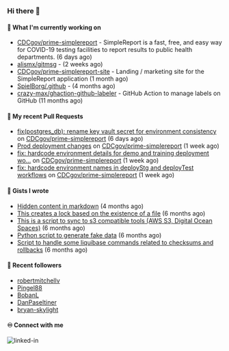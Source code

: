### Hi there 👋

#### 🚀 What I'm currently working on

- [CDCgov/prime-simplereport](https://github.com/CDCgov/prime-simplereport) - SimpleReport is a fast, free, and easy way for COVID-19 testing facilities to report results to public health departments. (6 days ago)
- [alismx/gitmsg](https://github.com/alismx/gitmsg) -  (2 weeks ago)
- [CDCgov/prime-simplereport-site](https://github.com/CDCgov/prime-simplereport-site) - Landing / marketing site for the SimpleReport application (1 month ago)
- [SpielBorg/.github](https://github.com/SpielBorg/.github) -  (4 months ago)
- [crazy-max/ghaction-github-labeler](https://github.com/crazy-max/ghaction-github-labeler) - GitHub Action to manage labels on GitHub (11 months ago)

#### 🔨 My recent Pull Requests

- [fix(postgres_db): rename key vault secret for environment consistency](https://github.com/CDCgov/prime-simplereport/pull/6695) on [CDCgov/prime-simplereport](https://github.com/CDCgov/prime-simplereport) (6 days ago)
- [Prod deployment changes](https://github.com/CDCgov/prime-simplereport/pull/6694) on [CDCgov/prime-simplereport](https://github.com/CDCgov/prime-simplereport) (1 week ago)
- [fix: hardcode environment details for demo and training deployment wo…](https://github.com/CDCgov/prime-simplereport/pull/6693) on [CDCgov/prime-simplereport](https://github.com/CDCgov/prime-simplereport) (1 week ago)
- [fix: hardcode environment names in deployStg and deployTest workflows](https://github.com/CDCgov/prime-simplereport/pull/6690) on [CDCgov/prime-simplereport](https://github.com/CDCgov/prime-simplereport) (1 week ago)

#### 📓 Gists I wrote

- [Hidden content in markdown](https://gist.github.com/cffeb79c933f98279c46906f390fd3a0) (4 months ago)
- [This creates a lock based on the existence of a file](https://gist.github.com/6bb524c02a636a478f49d7387f57869b) (6 months ago)
- [This is a script to sync to s3 compatible tools (AWS S3, Digital Ocean Spaces)](https://gist.github.com/7a42ab3b5203a9eca579f0a80a9dc63b) (6 months ago)
- [Python script to generate fake data](https://gist.github.com/ea13a03b628e2d682334c0adf38400c5) (6 months ago)
- [Script to handle some liquibase commands related to checksums and rollbacks](https://gist.github.com/ac68b4781c7c500bf5c2aa9bd4aaff7c) (6 months ago)

#### 👯 Recent followers

- [robertmitchellv](https://github.com/robertmitchellv)
- [Pingel88](https://github.com/Pingel88)
- [BobanL](https://github.com/BobanL)
- [DanPaseltiner](https://github.com/DanPaseltiner)
- [bryan-skylight](https://github.com/bryan-skylight)

#### ♾️ Connect with me
[<img align="left" alt="linked-in" src="https://img.shields.io/badge/linkedin-%230077B5.svg?&style=for-the-badge&logo=linkedin&logoColor=white" />](https://www.linkedin.com/in/alismx)
